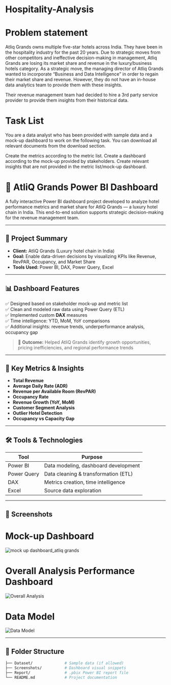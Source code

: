# Hospitality-Analysis

# Problem statement
Atliq Grands owns multiple five-star hotels across India. They have been in the hospitality industry for the past 20 years. Due to strategic moves from other competitors and ineffective decision-making in management, Atliq Grands are losing its market share and revenue in the luxury/business hotels category. As a strategic move, the managing director of Atliq Grands wanted to incorporate “Business and Data Intelligence” in order to regain their market share and revenue. However, they do not have an in-house data analytics team to provide them with these insights.

Their revenue management team had decided to hire a 3rd party service provider to provide them insights from their historical data.

# Task List
You are a data analyst who has been provided with sample data and a mock-up dashboard to work on the following task. You can download all relevant documents from the download section.

Create the metrics according to the metric list.
Create a dashboard according to the mock-up provided by stakeholders.
Create relevant insights that are not provided in the metric list/mock-up dashboard.

# 🏨 AtliQ Grands Power BI Dashboard

A fully interactive Power BI dashboard project developed to analyze hotel performance metrics and market share for AtliQ Grands — a luxury hotel chain in India. This end-to-end solution supports strategic decision-making for the revenue management team.

---

## 📌 Project Summary

- **Client:** AtliQ Grands (Luxury hotel chain in India)
- **Goal:** Enable data-driven decisions by visualizing KPIs like Revenue, RevPAR, Occupancy, and Market Share
- **Tools Used:** Power BI, DAX, Power Query, Excel

---

## 📊 Dashboard Features

✅ Designed based on stakeholder mock-up and metric list  
✅ Clean and modeled raw data using Power Query (ETL)  
✅ Implemented custom **DAX** measures  
✅ Time intelligence: YTD, MoM, YoY comparisons  
✅ Additional insights: revenue trends, underperformance analysis, occupancy gap  

> 🎯 **Outcome:** Helped AtliQ Grands identify growth opportunities, pricing inefficiencies, and regional performance trends

---

## 🔧 Key Metrics & Insights

- **Total Revenue**
- **Average Daily Rate (ADR)**
- **Revenue per Available Room (RevPAR)**
- **Occupancy Rate**
- **Revenue Growth (YoY, MoM)**
- **Customer Segment Analysis**
- **Outlier Hotel Detection**
- **Occupancy vs Capacity Gap**

---

## 🛠 Tools & Technologies

| Tool        | Purpose                                |
|-------------|----------------------------------------|
| Power BI    | Data modeling, dashboard development   |
| Power Query | Data cleaning & transformation (ETL)   |
| DAX         | Metrics creation, time intelligence    |
| Excel       | Source data exploration                |

---

## 📸 Screenshots

# Mock-up Dashboard
![mock up dashboard_atliq grands](https://github.com/user-attachments/assets/83bc379b-d572-46aa-923a-8dfc44af9afe)

# Overall Analysis Performance Dashboard
![Overall Analysis](https://github.com/user-attachments/assets/975f088c-d712-411e-b806-e594119eb838)

# Data Model
![Data Model](https://github.com/user-attachments/assets/e6e45cce-3f86-4462-bd78-288a53e5625e)



---

## 🧩 Folder Structure

```bash
├── Dataset/              # Sample data (if allowed)
├── Screenshots/          # Dashboard visual snippets
├── Report/               # .pbix Power BI report file
└── README.md             # Project documentation
